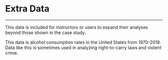 
# **Extra Data**
***

This data is included for instructors or users to expand their analyses beyond those shown in the case study.

This data is alcohol consumption rates in the United States from 1970-2018. Data like this is sometimes used in analyzing right-to-carry laws and violent crime. 





